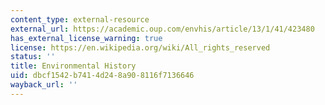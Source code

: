 ```yaml
---
content_type: external-resource
external_url: https://academic.oup.com/envhis/article/13/1/41/423480
has_external_license_warning: true
license: https://en.wikipedia.org/wiki/All_rights_reserved
status: ''
title: Environmental History
uid: dbcf1542-b741-4d24-8a90-8116f7136646
wayback_url: ''
---
```

